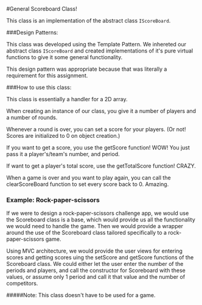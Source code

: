 #General Scoreboard Class!

This class is an implementation of the abstract class `IScoreBoard`. 

###Design Patterns:

This class was developed using the Template Pattern. We inhereted our abstract class `IScoreBoard` and created implementations of it's pure virtual functions to give it some general functionality. 

This design pattern was appropriate because that was literally a requirement for this assignment. 

###How to use this class:

This class is essentially a handler for a 2D array.

When creating an instance of our class, you give it a number of players and a number of rounds. 

Whenever a round is over, you can set a score for your players. (Or not! Scores are initialized to 0 on object creation.)

If you want to get a score, you use the getScore function! WOW! You just pass it a player's/team's number, and period. 

If want to get a player's total score, use the getTotalScore function! CRAZY.

When a game is over and you want to play again, you can call the clearScoreBoard function to set every score back to 0. Amazing. 

### Example: Rock-paper-scissors
If we were to design a rock-paper-scissors challenge app, we would use the Scoreboard class is a base, which would provide us all the functionality we would need to handle the game. Then we would provide a wrapper around the use of the Scoreboard class tailored specifically to a rock-paper-scissors game.

Using MVC architecture, we would provide the user views for entering scores and getting scores uing the setScore and getScore functions of the Scoreboard class. We could either let the user enter the number of the periods and players, and call the constructor for Scoreboard with these values, or assume only 1 period and call it that value and the number of competitors.

#####Note:
    This class doesn't have to be used for a game.
